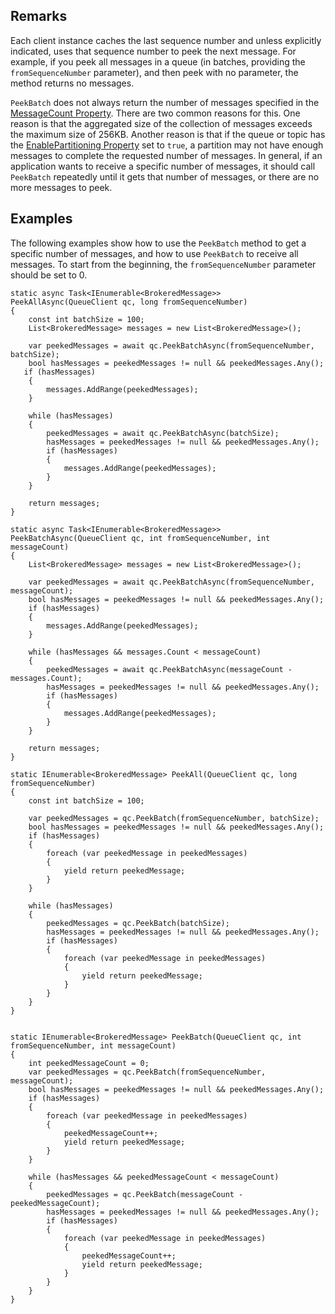 ## Remarks  
 Each client instance caches the last sequence number and unless explicitly indicated, uses that sequence number to peek the next message. For example, if you peek all messages in a queue (in batches, providing the `fromSequenceNumber` parameter), and then peek with no parameter, the method returns no messages.  
  
 `PeekBatch` does not always return the number of messages specified in the [MessageCount Property](assetId:///P:Microsoft.ServiceBus.Messaging.QueueDescription.MessageCount?qualifyHint=False&autoUpgrade=True). There are two common reasons for this.  One reason is that the aggregated size of the collection of messages exceeds the maximum size of 256KB.  Another reason is that if the queue or topic has the [EnablePartitioning Property](assetId:///P:Microsoft.ServiceBus.Messaging.QueueDescription.EnablePartitioning?qualifyHint=False&autoUpgrade=True) set to `true`, a partition may not have enough messages to complete the requested number of messages.     In general, if an application wants to receive a specific number of messages, it should call `PeekBatch` repeatedly until it gets that number of messages, or there are no more messages to peek.  
  
## Examples  
 The following examples show how to use the `PeekBatch` method to get a specific number of messages, and how to use `PeekBatch` to receive all messages.  To start from the beginning, the `fromSequenceNumber` parameter should be set to 0.  
  
```  
static async Task<IEnumerable<BrokeredMessage>> PeekAllAsync(QueueClient qc, long fromSequenceNumber)  
{  
    const int batchSize = 100;  
    List<BrokeredMessage> messages = new List<BrokeredMessage>();  
  
    var peekedMessages = await qc.PeekBatchAsync(fromSequenceNumber, batchSize);  
    bool hasMessages = peekedMessages != null && peekedMessages.Any();  
   if (hasMessages)  
    {  
        messages.AddRange(peekedMessages);  
    }  
  
    while (hasMessages)  
    {  
        peekedMessages = await qc.PeekBatchAsync(batchSize);  
        hasMessages = peekedMessages != null && peekedMessages.Any();  
        if (hasMessages)  
        {  
            messages.AddRange(peekedMessages);  
        }  
    }   
  
    return messages;  
}  
```  
  
```  
static async Task<IEnumerable<BrokeredMessage>> PeekBatchAsync(QueueClient qc, int fromSequenceNumber, int messageCount)  
{  
    List<BrokeredMessage> messages = new List<BrokeredMessage>();  
  
    var peekedMessages = await qc.PeekBatchAsync(fromSequenceNumber, messageCount);  
    bool hasMessages = peekedMessages != null && peekedMessages.Any();  
    if (hasMessages)  
    {  
        messages.AddRange(peekedMessages);  
    }  
  
    while (hasMessages && messages.Count < messageCount)  
    {  
        peekedMessages = await qc.PeekBatchAsync(messageCount - messages.Count);  
        hasMessages = peekedMessages != null && peekedMessages.Any();  
        if (hasMessages)  
        {  
            messages.AddRange(peekedMessages);  
        }  
    }   
  
    return messages;  
}  
```  
  
```  
static IEnumerable<BrokeredMessage> PeekAll(QueueClient qc, long fromSequenceNumber)  
{  
    const int batchSize = 100;  
  
    var peekedMessages = qc.PeekBatch(fromSequenceNumber, batchSize);  
    bool hasMessages = peekedMessages != null && peekedMessages.Any();  
    if (hasMessages)  
    {  
        foreach (var peekedMessage in peekedMessages)  
        {  
            yield return peekedMessage;  
        }  
    }  
  
    while (hasMessages)  
    {  
        peekedMessages = qc.PeekBatch(batchSize);  
        hasMessages = peekedMessages != null && peekedMessages.Any();  
        if (hasMessages)  
        {  
            foreach (var peekedMessage in peekedMessages)  
            {  
                yield return peekedMessage;  
            }  
        }  
    }  
}  
  
```  
  
```  
static IEnumerable<BrokeredMessage> PeekBatch(QueueClient qc, int fromSequenceNumber, int messageCount)  
{  
    int peekedMessageCount = 0;  
    var peekedMessages = qc.PeekBatch(fromSequenceNumber, messageCount);  
    bool hasMessages = peekedMessages != null && peekedMessages.Any();  
    if (hasMessages)  
    {  
        foreach (var peekedMessage in peekedMessages)  
        {  
            peekedMessageCount++;  
            yield return peekedMessage;  
        }  
    }  
  
    while (hasMessages && peekedMessageCount < messageCount)  
    {  
        peekedMessages = qc.PeekBatch(messageCount - peekedMessageCount);  
        hasMessages = peekedMessages != null && peekedMessages.Any();  
        if (hasMessages)  
        {  
            foreach (var peekedMessage in peekedMessages)  
            {  
                peekedMessageCount++;  
                yield return peekedMessage;  
            }  
        }  
    }  
}  
  
```